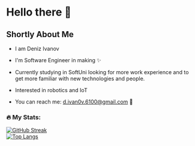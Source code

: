 # Hello there 👋
## Shortly About Me 
- I am Deniz Ivanov
- I'm Software Engineer in making ✨
- Currently studying in SoftUni looking for more work experience and to get more familiar with new technologies and people.
- Interested in robotics and IoT 



- You can reach me: d.ivan0v.6100@gmail.com 📝

### :fire: My Stats:
[![GitHub Streak](http://github-readme-streak-stats.herokuapp.com?user=JacksonJS12&theme=elegant)](https://git.io/streak-stats) <br>
[![Top Langs](https://github-readme-stats.vercel.app/api/top-langs/?username=JacksonJS12&layout=compact&theme=vision-friendly-dark)](https://github.com/anuraghazra/github-readme-stats)
